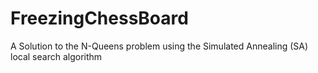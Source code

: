 # FreezingChessBoard
A Solution to the N-Queens problem using the Simulated Annealing (SA) local search algorithm
